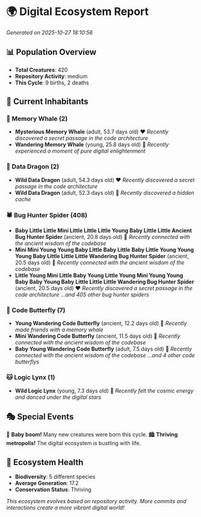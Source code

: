 # 🌍 Digital Ecosystem Report
*Generated on 2025-10-27 18:10:56*

## 📊 Population Overview
- **Total Creatures**: 420
- **Repository Activity**: medium
- **This Cycle**: 9 births, 2 deaths

## 👥 Current Inhabitants

### 🐋 Memory Whale (2)
- **Mysterious Memory Whale** (adult, 53.7 days old) ❤️
  *Recently discovered a secret passage in the code architecture*
- **Wandering Memory Whale** (young, 25.8 days old) 💛
  *Recently experienced a moment of pure digital enlightenment*

### 🐉 Data Dragon (2)
- **Wild Data Dragon** (adult, 54.3 days old) ❤️
  *Recently discovered a secret passage in the code architecture*
- **Wild Data Dragon** (adult, 52.3 days old) 💛
  *Recently discovered a hidden cache*

### 🕷️ Bug Hunter Spider (408)
- **Baby Little Little Mini Little Little Little Young Baby Little Little Ancient Bug Hunter Spider** (ancient, 20.8 days old) 💛
  *Recently connected with the ancient wisdom of the codebase*
- **Mini Mini Young Young Baby Little Baby Little Baby Little Young Young Young Baby Little Little Little Wandering Bug Hunter Spider** (ancient, 20.5 days old) 💛
  *Recently connected with the ancient wisdom of the codebase*
- **Little Young Mini Little Baby Young Little Young Mini Young Young Baby Baby Young Baby Little Little Little Wandering Bug Hunter Spider** (ancient, 20.5 days old) ❤️
  *Recently discovered a secret passage in the code architecture*
  *...and 405 other bug hunter spiders*

### 🦋 Code Butterfly (7)
- **Young Wandering Code Butterfly** (ancient, 12.2 days old) 💛
  *Recently made friends with a memory whale*
- **Mini Wandering Code Butterfly** (ancient, 11.5 days old) 💚
  *Recently connected with the ancient wisdom of the codebase*
- **Baby Young Wandering Code Butterfly** (adult, 7.5 days old) 💚
  *Recently connected with the ancient wisdom of the codebase*
  *...and 4 other code butterflys*

### 🐱 Logic Lynx (1)
- **Wild Logic Lynx** (young, 7.3 days old) 💚
  *Recently felt the cosmic energy and danced under the digital stars*

## 🎭 Special Events

🎉 **Baby boom!** Many new creatures were born this cycle.
🏙️ **Thriving metropolis!** The digital ecosystem is bustling with life.

## 🔬 Ecosystem Health
- **Biodiversity**: 5 different species
- **Average Generation**: 17.2
- **Conservation Status**: Thriving

*This ecosystem evolves based on repository activity. More commits and interactions create a more vibrant digital world!*